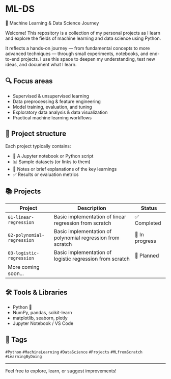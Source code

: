# ML-DS  
🧠 Machine Learning & Data Science Journey

Welcome! This repository is a collection of my personal projects as I learn and explore the fields of machine learning and data science using Python.

It reflects a hands-on journey — from fundamental concepts to more advanced techniques — through small experiments, notebooks, and end-to-end projects. I use this space to deepen my understanding, test new ideas, and document what I learn.

## 🔍 Focus areas

- Supervised & unsupervised learning  
- Data preprocessing & feature engineering  
- Model training, evaluation, and tuning  
- Exploratory data analysis & data visualization  
- Practical machine learning workflows  

## 📁 Project structure

Each project typically contains:
- 📓 A Jupyter notebook or Python script
- 📊 Sample datasets (or links to them)
- 📝 Notes or brief explanations of the key learnings
- ✅ Results or evaluation metrics

## 📚 Projects

| Project | Description | Status |
|--------|-------------|--------|
| `01-linear-regression` | Basic implementation of linear regression from scratch | ✅ Completed |
| `02-polynomial-regression` | Basic implementation of polynomial regression from scratch | 🔧 In progress |
| `03-logistic-regression` | Basic implementation of logistic regression from scratch | 🚧 Planned |
| More coming soon... |

## 🛠️ Tools & Libraries

- Python 🐍  
- NumPy, pandas, scikit-learn  
- matplotlib, seaborn, plotly  
- Jupyter Notebook / VS Code  

## 📌 Tags

`#Python` `#MachineLearning` `#DataScience` `#Projects` `#MLfromScratch` `#LearningByDoing`  

---

Feel free to explore, learn, or suggest improvements!